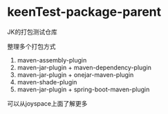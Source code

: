 # keenTest-package-parent

JK的打包测试仓库

整理多个打包方式

1. maven-assembly-plugin
2. maven-jar-plugin + maven-dependency-plugin
3. maven-jar-plugin + onejar-maven-plugin
4. maven-shade-plugin
5. maven-jar-plugin + spring-boot-maven-plugin

可以从joyspace上面了解更多